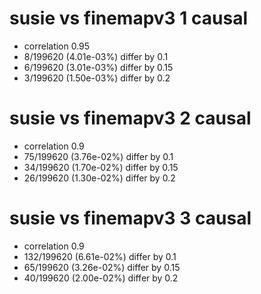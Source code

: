 # susie vs finemapv3  1 causal

- correlation 0.95
- 8/199620 (4.01e-03%) differ by 0.1
- 6/199620 (3.01e-03%) differ by 0.15
- 3/199620 (1.50e-03%) differ by 0.2


# susie vs finemapv3  2 causal

- correlation 0.9
- 75/199620 (3.76e-02%) differ by 0.1
- 34/199620 (1.70e-02%) differ by 0.15
- 26/199620 (1.30e-02%) differ by 0.2


# susie vs finemapv3  3 causal

- correlation 0.9
- 132/199620 (6.61e-02%) differ by 0.1
- 65/199620 (3.26e-02%) differ by 0.15
- 40/199620 (2.00e-02%) differ by 0.2


